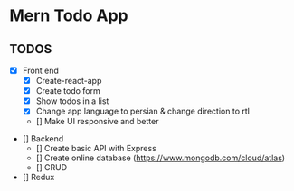 # Mern Todo App

## TODOS
* [x] Front end
  * [x] Create-react-app
  * [x] Create todo form
  * [x] Show todos in a list
  * [x] Change app language to persian & change direction to rtl
  * [] Make UI responsive and better 
* [] Backend
  * [] Create basic API with Express
  * [] Create online database (https://www.mongodb.com/cloud/atlas)
  * [] CRUD
* [] Redux
